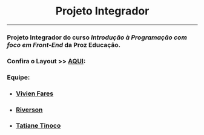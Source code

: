 # <center> Projeto Integrador </center>
<hr>

### Projeto Integrador do curso *Introdução à Programação com foco em Front-End* da Proz Educação.



### Confira o Layout >>  [AQUI](https://drive.google.com/drive/folders/1LmtctujW9BsROpcw_2hke-BAHHfVQBKE?usp=sharing):





### Equipe:
- ### [Vivien Fares](https://github.com/vivifares1 "Perfil No Github")
- ### [Riverson](https://github.com/Riverkirasamura "Perfil No Github")
- ### [Tatiane Tinoco](https://github.com/tatianetinoco "Perfin No Github")








